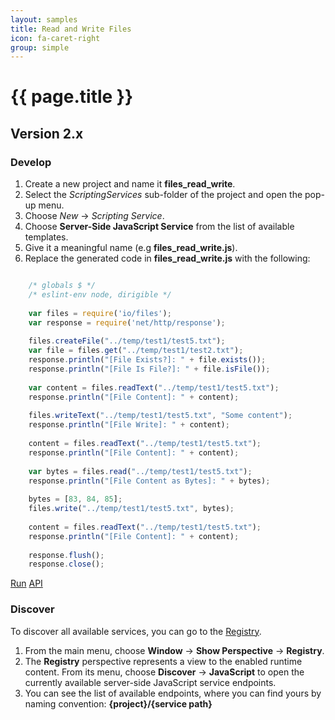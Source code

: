 ```yaml
---
layout: samples
title: Read and Write Files
icon: fa-caret-right
group: simple
---
```


{{ page.title }}
===

Version 2.x
---

### Develop


1. Create a new project and name it **files_read_write**.
2. Select the *ScriptingServices* sub-folder of the project and open the pop-up menu.
3. Choose *New* -> *Scripting Service*.
4. Choose **Server-Side JavaScript Service** from the list of available templates.
5. Give it a meaningful name (e.g **files_read_write.js**).
6. Replace the generated code in **files_read_write.js** with the following:

```javascript

	/* globals $ */
	/* eslint-env node, dirigible */
	
	var files = require('io/files');
	var response = require('net/http/response');
	
	files.createFile("../temp/test1/test5.txt");
	var file = files.get("../temp/test1/test2.txt");
	response.println("[File Exists?]: " + file.exists());
	response.println("[File Is File?]: " + file.isFile());
	
	var content = files.readText("../temp/test1/test5.txt");
	response.println("[File Content]: " + content);
	
	files.writeText("../temp/test1/test5.txt", "Some content");
	response.println("[File Write]: " + content);
	
	content = files.readText("../temp/test1/test5.txt");
	response.println("[File Content]: " + content);
	
	var bytes = files.read("../temp/test1/test5.txt");
	response.println("[File Content as Bytes]: " + bytes);
	
	bytes = [83, 84, 85];
	files.write("../temp/test1/test5.txt", bytes);
	
	content = files.readText("../temp/test1/test5.txt");
	response.println("[File Content]: " + content);
	
	response.flush();
	response.close();

```

<div class="btn-toolbar pull-right">
	<a class="btn btn-warning" href="http://dirigible.eclipse.org/services/web/registry/anonymous.html?git=https://github.com/dirigiblelabs/sample_io_files_read_write.git">Run</a>
	<a class="btn btn-info" href="http://www.dirigible.io/api/files.html">API</a>
</div>

### Discover

To discover all available services, you can go to the [Registry](../help/registry.html).

1. From the main menu, choose **Window** -> **Show Perspective** -> **Registry**.
2. The **Registry** perspective represents a view to the enabled runtime content. From its menu, choose **Discover** -> **JavaScript** to open the currently available server-side JavaScript service endpoints.
3. You can see the list of available endpoints, where you can find yours by naming convention: **{project}/{service path}**
